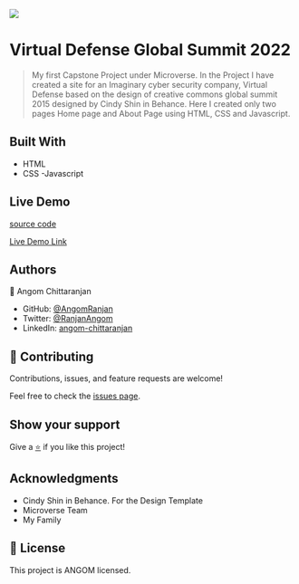 ![](https://img.shields.io/badge/Microverse-blueviolet)

# Virtual Defense Global Summit 2022

> My first Capstone Project under Microverse. In the Project I have created a site for an Imaginary cyber security company, Virtual Defense based on the design of creative commons global summit 2015
designed by Cindy Shin in Behance. Here I created only two pages Home page and About Page using HTML, CSS and Javascript.

## Built With

- HTML
- CSS
-Javascript

## Live Demo
[source code](https://github.com/AngomRanjan/CapstoneCyberSecurity.git)

[Live Demo Link](https://angomranjan.github.io/CapstoneCyberSecurity/)

## Authors

👤 Angom Chittaranjan

- GitHub: [@AngomRanjan](https://github.com/AngomRanjan)
- Twitter: [@RanjanAngom](https://twitter.com/RanjanAngom)
- LinkedIn: [angom-chittaranjan](https://linkedin.com/in/angom-chittaranjan)

## 🤝 Contributing

Contributions, issues, and feature requests are welcome!

Feel free to check the [issues page](https://github.com/AngomRanjan/CapstoneCyberSecurity/issues).

## Show your support

Give a [⭐️](https://github.com/AngomRanjan/CapstoneCyberSecurity/stargazers) if you like this project!

## Acknowledgments
- Cindy Shin in Behance. For the Design Template
- Microverse Team
- My Family

## 📝 License

This project is ANGOM licensed.
